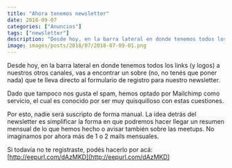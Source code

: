 ```yaml
---
title: "Ahora tenemos newsletter"
date: 2018-09-07
categories: ["Anuncios"]
tags: ["newsletter"]
description: "Desde hoy, en la barra lateral en donde tenemos todos los links (y logos) a nuestros otros canales, vas a encontrar un sobre (no, no tenés que poner nada) que te lleva directo al formulario de registro para nuestro newsletter."
image: images/posts/2018/07/2018-07-09-01.png
---
```


Desde hoy, en la barra lateral en donde tenemos todos los links (y logos) a nuestros otros canales, vas a encontrar un sobre (no, no tenés que poner nada) que te lleva directo al formulario de registro para nuestro newsletter.

Dado que tampoco nos gusta el spam, hemos optado por Mailchimp como servicio, el cual es conocido por ser muy quisquilloso con estas cuestiones.

Por esto, nadie será suscripto de forma manual. La idea detrás del newsletter es simplificar la forma en que podremos hacer llegar un resumen mensual de lo que hemos hecho o avisar también sobre las meetups. No imaginamos por ahora más de 1 o 2 mails mensuales.

Si todavía no te registraste, podés hacerlo por acá: [http://eepurl.com/dAzMKD](http://eepurl.com/dAzMKD)
